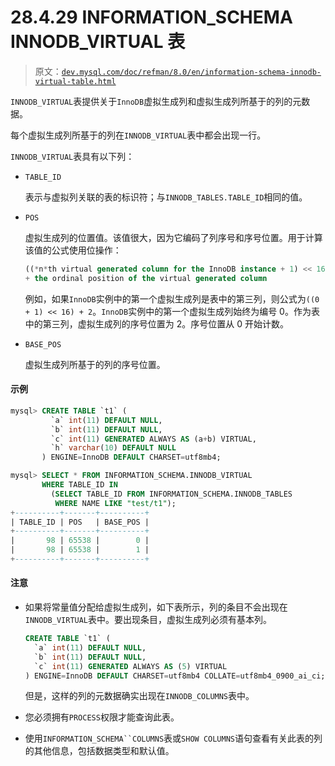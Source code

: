 # 28.4.29 INFORMATION_SCHEMA INNODB_VIRTUAL 表

> 原文：[`dev.mysql.com/doc/refman/8.0/en/information-schema-innodb-virtual-table.html`](https://dev.mysql.com/doc/refman/8.0/en/information-schema-innodb-virtual-table.html)

`INNODB_VIRTUAL`表提供关于`InnoDB`虚拟生成列和虚拟生成列所基于的列的元数据。

每个虚拟生成列所基于的列在`INNODB_VIRTUAL`表中都会出现一行。

`INNODB_VIRTUAL`表具有以下列：

+   `TABLE_ID`

    表示与虚拟列关联的表的标识符；与`INNODB_TABLES.TABLE_ID`相同的值。

+   `POS`

    虚拟生成列的位置值。该值很大，因为它编码了列序号和序号位置。用于计算该值的公式使用位操作：

    ```sql
    ((*n*th virtual generated column for the InnoDB instance + 1) << 16)
    + the ordinal position of the virtual generated column
    ```

    例如，如果`InnoDB`实例中的第一个虚拟生成列是表中的第三列，则公式为`((0 + 1) << 16) + 2`。`InnoDB`实例中的第一个虚拟生成列始终为编号 0。作为表中的第三列，虚拟生成列的序号位置为 2。序号位置从 0 开始计数。

+   `BASE_POS`

    虚拟生成列所基于的列的序号位置。

#### 示例

```sql
mysql> CREATE TABLE `t1` (
         `a` int(11) DEFAULT NULL,
         `b` int(11) DEFAULT NULL,
         `c` int(11) GENERATED ALWAYS AS (a+b) VIRTUAL,
         `h` varchar(10) DEFAULT NULL
       ) ENGINE=InnoDB DEFAULT CHARSET=utf8mb4;

mysql> SELECT * FROM INFORMATION_SCHEMA.INNODB_VIRTUAL
       WHERE TABLE_ID IN
         (SELECT TABLE_ID FROM INFORMATION_SCHEMA.INNODB_TABLES
          WHERE NAME LIKE "test/t1");
+----------+-------+----------+
| TABLE_ID | POS   | BASE_POS |
+----------+-------+----------+
|       98 | 65538 |        0 |
|       98 | 65538 |        1 |
+----------+-------+----------+
```

#### 注意

+   如果将常量值分配给虚拟生成列，如下表所示，列的条目不会出现在`INNODB_VIRTUAL`表中。要出现条目，虚拟生成列必须有基本列。

    ```sql
    CREATE TABLE `t1` (
      `a` int(11) DEFAULT NULL,
      `b` int(11) DEFAULT NULL,
      `c` int(11) GENERATED ALWAYS AS (5) VIRTUAL
    ) ENGINE=InnoDB DEFAULT CHARSET=utf8mb4 COLLATE=utf8mb4_0900_ai_ci;
    ```

    但是，这样的列的元数据确实出现在`INNODB_COLUMNS`表中。

+   您必须拥有`PROCESS`权限才能查询此表。

+   使用`INFORMATION_SCHEMA``COLUMNS`表或`SHOW COLUMNS`语句查看有关此表的列的其他信息，包括数据类型和默认值。
